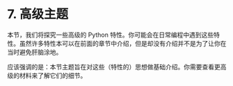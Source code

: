 
# 7. 高级主题

本节，我们将探究一些高级的 Python 特性。你可能会在日常编程中遇到这些特性。虽然许多特性本可以在前面的章节中介绍，但是却没有介绍并不是为了让你在当时避免肝脑涂地。

应该强调的是：本节主题旨在对这些（特性的）思想做基础介绍。你需要查看更高级的材料来了解它们的细节。
